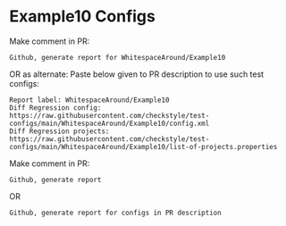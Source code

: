 # Example10 Configs
Make comment in PR:
```
Github, generate report for WhitespaceAround/Example10
```
OR as alternate:
Paste below given to PR description to use such test configs:
```
Report label: WhitespaceAround/Example10
Diff Regression config: https://raw.githubusercontent.com/checkstyle/test-configs/main/WhitespaceAround/Example10/config.xml
Diff Regression projects: https://raw.githubusercontent.com/checkstyle/test-configs/main/WhitespaceAround/Example10/list-of-projects.properties
```
Make comment in PR:
```
Github, generate report
```
OR
```
Github, generate report for configs in PR description
```
